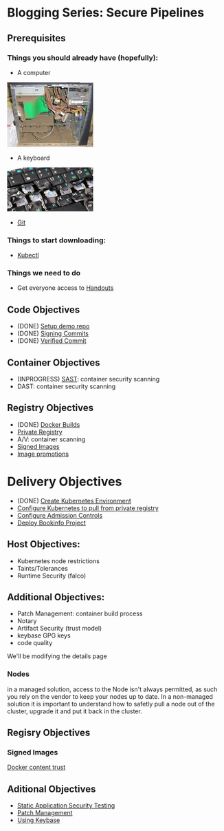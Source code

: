 # Blogging Series: Secure Pipelines

## Prerequisites

### Things you should already have (hopefully):
- A computer

![computer](images/bad_computer.jpg)
- A keyboard

![keyboard](images/bad_keyboard.jpg)

- [Git](https://git-scm.com/)

### Things to start downloading:
- [Kubectl](https://kubernetes.io/docs/tasks/tools/install-kubectl/)

### Things we need to do
- Get everyone access to [Handouts](https://gethandouts.com)

## Code Objectives

- (DONE) [Setup demo repo](docs/demo_project.md)
- (DONE) [Signing Commits](docs/signing_commits.md)
- (DONE) [Verified Commit](docs/verified_commit.md)

## Container Objectives
- (INPROGRESS) [SAST](docs/sast.md): container security scanning
- DAST: container security scanning

## Registry Objectives

- (DONE) [Docker Builds](docs/docker_build.md)
- [Private Registry](docs/private_registry.md)
- A/V: container scanning
- [Signed Images](docs/signed_images.md)
- [Image promotions](docs/image_promotions.md)

# Delivery Objectives

- (DONE) [Create Kubernetes Environment](docs/create_k8s.md)
- [Configure Kubernetes to pull from private registry](docs/private_reg_k8s_config.md)
- [Configure Admission Controls](docs/admission_controls.md)
- [Deploy Bookinfo Project](docs/deploy_bookinfo.md)

## Host Objectives:

- Kubernetes node restrictions
- Taints/Tolerances
- Runtime Security (falco)

## Additional Objectives:

- Patch Management: container build process
- Notary
- Artifact Security (trust model)
- keybase GPG keys
- code quality

We'll be modifying the details page

### Nodes
in a managed solution, access to the Node isn't always permitted, as such you rely on the vendor to keep your nodes up to date. In a non-managed solution it is important to understand how to safetly pull a node out of the cluster, upgrade it and put it back in the cluster.

## Regisry Objectives

### Signed Images

[Docker content trust](https://docs.docker.com/engine/security/trust/content_trust/)

## Aditional Objectives

- [Static Application Security Testing](docs/sast.md)
- [Patch Management](docs/patch_management.md)
- [Using Keybase](docs/keybase.md)
